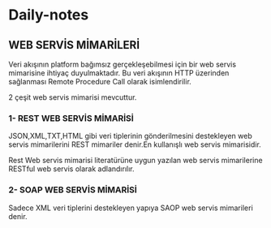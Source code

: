 # Daily-notes
## WEB SERVİS MİMARİLERİ
Veri akışının platform bağımsız gerçekleşebilmesi için bir web servis mimarisine ihtiyaç duyulmaktadır. Bu veri akışının HTTP üzerinden sağlanması Remote Procedure Call olarak isimlendirilir.

2 çeşit web servis mimarisi mevcuttur.

### 1- REST WEB SERVİS MİMARİSİ

JSON,XML,TXT,HTML gibi veri tiplerinin gönderilmesini destekleyen web servis mimarilerini REST mimariler denir.En kullanışlı web servis mimarisidir.

Rest Web servis mimarisi literatürüne uygun yazılan web servis mimarilerine RESTful web servis olarak adlandırılır.

### 2- SOAP WEB SERVİS MİMARİSİ

Sadece XML veri tiplerini destekleyen yapıya SAOP web servis mimarileri denir.


